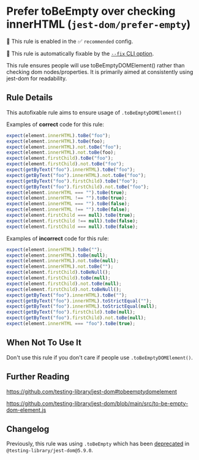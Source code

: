 # Prefer toBeEmpty over checking innerHTML (`jest-dom/prefer-empty`)

💼 This rule is enabled in the ✅ `recommended` config.

🔧 This rule is automatically fixable by the [`--fix` CLI option](https://eslint.org/docs/latest/user-guide/command-line-interface#--fix).

<!-- end auto-generated rule header -->

This rule ensures people will use toBeEmptyDOMElement() rather than checking dom
nodes/properties. It is primarily aimed at consistently using jest-dom for
readability.

## Rule Details

This autofixable rule aims to ensure usage of `.toBeEmptyDOMElement()`

Examples of **correct** code for this rule:

```js
expect(element.innerHTML).toBe("foo");
expect(element.innerHTML).toBe(foo);
expect(element.innerHTML).not.toBe("foo");
expect(element.innerHTML).not.toBe(foo);
expect(element.firstChild).toBe("foo");
expect(element.firstChild).not.toBe("foo");
expect(getByText("foo").innerHTML).toBe("foo");
expect(getByText("foo").innerHTML).not.toBe("foo");
expect(getByText("foo").firstChild).toBe("foo");
expect(getByText("foo").firstChild).not.toBe("foo");
expect(element.innerHTML === "").toBe(true);
expect(element.innerHTML !== "").toBe(true);
expect(element.innerHTML === "").toBe(false);
expect(element.innerHTML !== "").toBe(false);
expect(element.firstChild === null).toBe(true);
expect(element.firstChild !== null).toBe(false);
expect(element.firstChild === null).toBe(false);
```

Examples of **incorrect** code for this rule:

```js
expect(element.innerHTML).toBe("");
expect(element.innerHTML).toBe(null);
expect(element.innerHTML).not.toBe(null);
expect(element.innerHTML).not.toBe("");
expect(element.firstChild).toBeNull();
expect(element.firstChild).toBe(null);
expect(element.firstChild).not.toBe(null);
expect(element.firstChild).not.toBeNull();
expect(getByText("foo").innerHTML).toBe("");
expect(getByText("foo").innerHTML).toStrictEqual("");
expect(getByText("foo").innerHTML).toStrictEqual(null);
expect(getByText("foo").firstChild).toBe(null);
expect(getByText("foo").firstChild).not.toBe(null);
expect(element.innerHTML === "foo").toBe(true);
```

## When Not To Use It

Don't use this rule if you don't care if people use `.toBeEmptyDOMElement()`.

## Further Reading

<https://github.com/testing-library/jest-dom#tobeemptydomelement>

<https://github.com/testing-library/jest-dom/blob/main/src/to-be-empty-dom-element.js>

## Changelog

Previously, this rule was using `.toBeEmpty` which has been [deprecated](https://github.com/testing-library/jest-dom/releases/tag/v5.9.0) in `@testing-library/jest-dom@5.9.0`.
